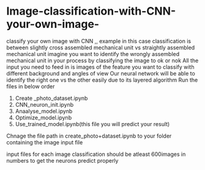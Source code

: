 # Image-classification-with-CNN-your-own-image-
classify your own image with CNN ,, example in this case classification is between slightly cross assembled mechanical unit vs straightly assembled mechanical unit 
imagine you want to identify the wrongly assembled mechanical unit in your process by classifying the image to ok or nok 
All the input you need to feed in is images of the feature you want to classify with different background and angles of view 
Our neural network will be able to identify the right one vs the other easily due to its layered algorithm 
Run the files in below order
1. Create _photo_dataset.ipynb
2. CNN_neuron_init.ipynb
3. Anaalyse_model.ipynb
4. Optimize_model.ipynb
5. Use_trained_model.ipynb(this file you will predict your result)

Chnage the file path in create_photo+dataset.ipynb to your folder containing the image input file 

input files for each image classification should be atleast 600images in numbers to get the neurons predict properly 
